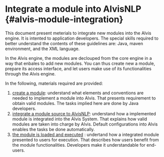 # Integrate a module into AlvisNLP {#alvis-module-integration}

This document present meterials to integrate new modules into the Alvis engine. It is intented to application developers. The special skills required to better understand the contents of these guidelines are: Java, maven environment, and the XML language.

In the Alvis engine, the modules are declouped from the core engine in a way that enbales to add new modules. You can thus create new a module, prepare its access interface, and let users make use of its functionalities through the Alvis engine.

In the following, materials required are provided:

1. [create a module](/alvis_module_elements_and_conventions.md): understand what elements and conventions are needed to implement a module into Alvis. That presents requirement to obtain valid modules. The tasks implied here are done by Java developers.
2. [integrate a module source to AlvisNLP](alvis-module-recognition-and-integration.md): understand how a implemented module is integrated into the Alvis System. That explains how valid modules are taken into charge by Alvis.  Default configurations into Alvis enables the tasks be done automatically.
3. [the module is loaded and executed](alvis-module-access-loading-and-execution.md) : undertand how a integrated module presented to users for execution. That describes how users benefit from the module functionalities. Developers make it understandable for end-users.





